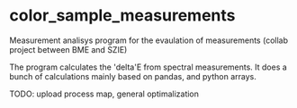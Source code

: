 # color_sample_measurements
Measurement analisys program for the evaulation of measurements (collab project between BME and SZIE)

The program calculates the 'delta'E from spectral measurements. It does a bunch of calculations mainly based on pandas, and python arrays.

TODO: upload process map, general optimalization
